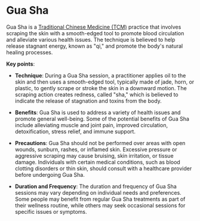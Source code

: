 [//]: # (source: ?)
[//]: # (tags: traditional-chinese-medicine)

# Gua Sha

Gua Sha is a [Traditional Chinese Medicine (TCM)](../traditional-chinese-medicine/) practice that involves scraping the skin with a smooth-edged tool to promote blood circulation and alleviate various health issues. The technique is believed to help release stagnant energy, known as "qi," and promote the body's natural healing processes.

**Key points**:

* **Technique**: During a Gua Sha session, a practitioner applies oil to the skin and then uses a smooth-edged tool, typically made of jade, horn, or plastic, to gently scrape or stroke the skin in a downward motion. The scraping action creates redness, called "sha," which is believed to indicate the release of stagnation and toxins from the body.

* **Benefits**: Gua Sha is used to address a variety of health issues and promote general well-being. Some of the potential benefits of Gua Sha include alleviating muscle and joint pain, improved circulation, detoxification, stress relief, and immune support.

* **Precautions**: Gua Sha should not be performed over areas with open wounds, sunburn, rashes, or inflamed skin. Excessive pressure or aggressive scraping may cause bruising, skin irritation, or tissue damage. Individuals with certain medical conditions, such as blood clotting disorders or thin skin, should consult with a healthcare provider before undergoing Gua Sha.

* **Duration and Frequency**: The duration and frequency of Gua Sha sessions may vary depending on individual needs and preferences. Some people may benefit from regular Gua Sha treatments as part of their wellness routine, while others may seek occasional sessions for specific issues or symptoms.
